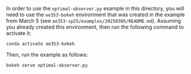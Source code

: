In order to use the `optimal-observer.py` example in this directory, you will need to use the `ae353-bokeh` environment that was created in the example from March 5 (see `ae353-sp25/examples/20250305/README.md`). Assuming you already created this environment, then run the following command to activate it:

```
conda activate ae353-bokeh
```

Then, run the example as follows:

```
bokeh serve optimal-observer.py
```
